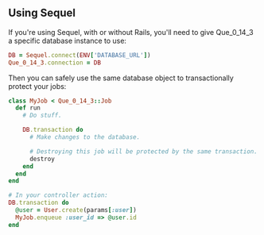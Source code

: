 ## Using Sequel

If you're using Sequel, with or without Rails, you'll need to give Que_0_14_3 a specific database instance to use:

```ruby
DB = Sequel.connect(ENV['DATABASE_URL'])
Que_0_14_3.connection = DB
```

Then you can safely use the same database object to transactionally protect your jobs:

```ruby
class MyJob < Que_0_14_3::Job
  def run
    # Do stuff.

    DB.transaction do
      # Make changes to the database.

      # Destroying this job will be protected by the same transaction.
      destroy
    end
  end
end

# In your controller action:
DB.transaction do
  @user = User.create(params[:user])
  MyJob.enqueue :user_id => @user.id
end
```
